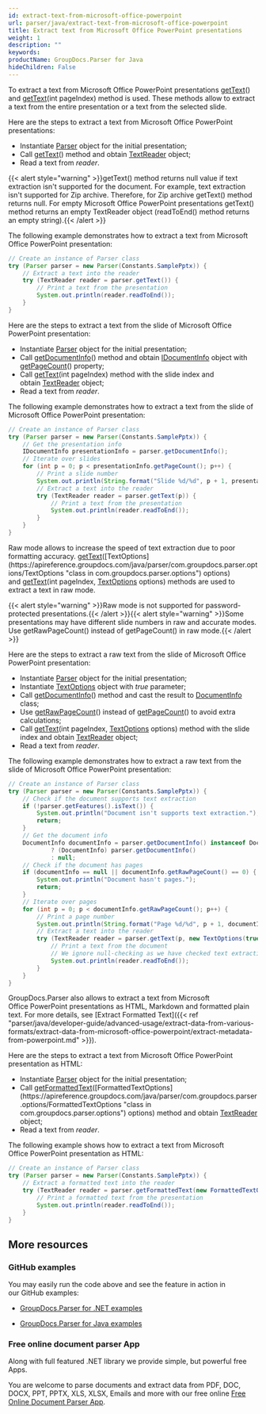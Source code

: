 ```yaml
---
id: extract-text-from-microsoft-office-powerpoint
url: parser/java/extract-text-from-microsoft-office-powerpoint
title: Extract text from Microsoft Office PowerPoint presentations
weight: 1
description: ""
keywords: 
productName: GroupDocs.Parser for Java
hideChildren: False
---
```

To extract a text from Microsoft Office PowerPoint presentations [getText](https://apireference.groupdocs.com/java/parser/com.groupdocs.parser/Parser#getText())() and [getText](https://apireference.groupdocs.com/java/parser/com.groupdocs.parser/Parser#getText(int))(int pageIndex) method is used. These methods allow to extract a text from the entire presentation or a text from the selected slide.

Here are the steps to extract a text from Microsoft Office PowerPoint presentations:

*   Instantiate [Parser](https://apireference.groupdocs.com/java/parser/com.groupdocs.parser/Parser) object for the initial presentation;
*   Call [getText](https://apireference.groupdocs.com/java/parser/com.groupdocs.parser/Parser#getText())() method and obtain [TextReader](https://apireference.groupdocs.com/java/parser/com.groupdocs.parser.data/TextReader "class in com.groupdocs.parser.data") object;
*   Read a text from *reader*.

{{< alert style="warning" >}}getText() method returns null value if text extraction isn't supported for the document. For example, text extraction isn't supported for Zip archive. Therefore, for Zip archive getText() method returns null. For empty Microsoft Office PowerPoint presentations getText() method returns an empty TextReader object (readToEnd() method returns an empty string).{{< /alert >}}

The following example demonstrates how to extract a text from Microsoft Office PowerPoint presentation:

```java
// Create an instance of Parser class
try (Parser parser = new Parser(Constants.SamplePptx)) {
    // Extract a text into the reader
    try (TextReader reader = parser.getText()) {
        // Print a text from the presentation
        System.out.println(reader.readToEnd());
    }
}

```

Here are the steps to extract a text from the slide of Microsoft Office PowerPoint presentation:

*   Instantiate [Parser](https://apireference.groupdocs.com/java/parser/com.groupdocs.parser/Parser) object for the initial presentation;
*   Call [getDocumentInfo](https://apireference.groupdocs.com/java/parser/com.groupdocs.parser/Parser#getDocumentInfo())() method and obtain [IDocumentInfo](https://apireference.groupdocs.com/java/parser/com.groupdocs.parser.options/IDocumentInfo "interface in com.groupdocs.parser.options") object with [getPageCount](https://apireference.groupdocs.com/java/parser/com.groupdocs.parser.options/IDocumentInfo#getPageCount())() property;
*   Call [getText](https://apireference.groupdocs.com/java/parser/com.groupdocs.parser/Parser#getText(int))(int pageIndex) method with the slide index and obtain [TextReader](https://apireference.groupdocs.com/java/parser/com.groupdocs.parser.data/TextReader "class in com.groupdocs.parser.data") object;
*   Read a text from *reader*.

The following example demonstrates how to extract a text from the slide of Microsoft Office PowerPoint presentation:

```java
// Create an instance of Parser class
try (Parser parser = new Parser(Constants.SamplePptx)) {
    // Get the presentation info
    IDocumentInfo presentationInfo = parser.getDocumentInfo();
    // Iterate over slides
    for (int p = 0; p < presentationInfo.getPageCount(); p++) {
        // Print a slide number
        System.out.println(String.format("Slide %d/%d", p + 1, presentationInfo.getPageCount()));
        // Extract a text into the reader
        try (TextReader reader = parser.getText(p)) {
            // Print a text from the presentation
            System.out.println(reader.readToEnd());
        }
    }
}
```

Raw mode allows to increase the speed of text extraction due to poor formatting accuracy. [getText](https://apireference.groupdocs.com/java/parser/com.groupdocs.parser/Parser#getText(com.groupdocs.parser.options.TextOptions))([TextOptions](https://apireference.groupdocs.com/java/parser/com.groupdocs.parser.options/TextOptions "class in com.groupdocs.parser.options") options) and [getText](https://apireference.groupdocs.com/java/parser/com.groupdocs.parser/Parser#getText(int,%20com.groupdocs.parser.options.TextOptions))(int pageIndex, [TextOptions](https://apireference.groupdocs.com/java/parser/com.groupdocs.parser.options/TextOptions "class in com.groupdocs.parser.options") options) methods are used to extract a text in raw mode.

{{< alert style="warning" >}}Raw mode is not supported for password-protected presentations.{{< /alert >}}{{< alert style="warning" >}}Some presentations may have different slide numbers in raw and accurate modes. Use getRawPageCount() instead of getPageCount() in raw mode.{{< /alert >}}

Here are the steps to extract a raw text from the slide of Microsoft Office PowerPoint presentation:

*   Instantiate [Parser](https://apireference.groupdocs.com/java/parser/com.groupdocs.parser/Parser) object for the initial presentation;
*   Instantiate [TextOptions](https://apireference.groupdocs.com/java/parser/com.groupdocs.parser.options/TextOptions "class in com.groupdocs.parser.options") object with *true* parameter;
*   Call [getDocumentInfo](https://apireference.groupdocs.com/java/parser/com.groupdocs.parser/Parser#getDocumentInfo())() method and cast the result to [DocumentInfo](https://apireference.groupdocs.com/java/parser/com.groupdocs.parser.options/DocumentInfo) class;
*   Use [getRawPageCount](https://apireference.groupdocs.com/java/parser/com.groupdocs.parser.options/DocumentInfo#getRawPageCount())() instead of [getPageCount](https://apireference.groupdocs.com/java/parser/com.groupdocs.parser.options/IDocumentInfo#getPageCount())() to avoid extra calculations;
*   Call [getText](https://apireference.groupdocs.com/java/parser/com.groupdocs.parser/Parser#getText(int,%20com.groupdocs.parser.options.TextOptions))(int pageIndex, [TextOptions](https://apireference.groupdocs.com/java/parser/com.groupdocs.parser.options/TextOptions "class in com.groupdocs.parser.options") options) method with the slide index and obtain [TextReader](https://apireference.groupdocs.com/java/parser/com.groupdocs.parser.data/TextReader "class in com.groupdocs.parser.data") object;
*   Read a text from *reader*.

The following example demonstrates how to extract a raw text from the slide of Microsoft Office PowerPoint presentation:

```java
// Create an instance of Parser class
try (Parser parser = new Parser(Constants.SamplePptx)) {
    // Check if the document supports text extraction
    if (!parser.getFeatures().isText()) {
        System.out.println("Document isn't supports text extraction.");
        return;
    }
    // Get the document info
    DocumentInfo documentInfo = parser.getDocumentInfo() instanceof DocumentInfo
            ? (DocumentInfo) parser.getDocumentInfo()
            : null;
    // Check if the document has pages
    if (documentInfo == null || documentInfo.getRawPageCount() == 0) {
        System.out.println("Document hasn't pages.");
        return;
    }
    // Iterate over pages
    for (int p = 0; p < documentInfo.getRawPageCount(); p++) {
        // Print a page number
        System.out.println(String.format("Page %d/%d", p + 1, documentInfo.getPageCount()));
        // Extract a text into the reader
        try (TextReader reader = parser.getText(p, new TextOptions(true))) {
            // Print a text from the document
            // We ignore null-checking as we have checked text extraction feature support earlier
            System.out.println(reader.readToEnd());
        }
    }
}

```

GroupDocs.Parser also allows to extract a text from Microsoft Office PowerPoint presentations as HTML, Markdown and formatted plain text. For more details, see [Extract Formatted Text]({{< ref "parser/java/developer-guide/advanced-usage/extract-data-from-various-formats/extract-data-from-microsoft-office-powerpoint/extract-metadata-from-powerpoint.md" >}}).

Here are the steps to extract a text from Microsoft Office PowerPoint presentation as HTML:

*   Instantiate [Parser](https://apireference.groupdocs.com/java/parser/com.groupdocs.parser/Parser) object for the initial presentation;
*   Call [getFormattedText](https://apireference.groupdocs.com/java/parser/com.groupdocs.parser/Parser#getFormattedText(com.groupdocs.parser.options.FormattedTextOptions))([FormattedTextOptions](https://apireference.groupdocs.com/java/parser/com.groupdocs.parser.options/FormattedTextOptions "class in com.groupdocs.parser.options") options) method and obtain [TextReader](https://apireference.groupdocs.com/java/parser/com.groupdocs.parser.data/TextReader "class in com.groupdocs.parser.data") object;
*   Read a text from *reader*.

The following example shows how to extract a text from Microsoft Office PowerPoint presentation as HTML:

```java
// Create an instance of Parser class
try (Parser parser = new Parser(Constants.SamplePptx)) {
    // Extract a formatted text into the reader
    try (TextReader reader = parser.getFormattedText(new FormattedTextOptions(FormattedTextMode.Html))) {
        // Print a formatted text from the presentation
        System.out.println(reader.readToEnd());
    }
}
```

## More resources

### GitHub examples

You may easily run the code above and see the feature in action in our GitHub examples:

*   [GroupDocs.Parser for .NET examples](https://github.com/groupdocs-parser/GroupDocs.Parser-for-.NET)
    
*   [GroupDocs.Parser for Java examples](https://github.com/groupdocs-parser/GroupDocs.Parser-for-Java)
    

### Free online document parser App

Along with full featured .NET library we provide simple, but powerful free Apps.

You are welcome to parse documents and extract data from PDF, DOC, DOCX, PPT, PPTX, XLS, XLSX, Emails and more with our free online [Free Online Document Parser App](https://products.groupdocs.app/parser).
